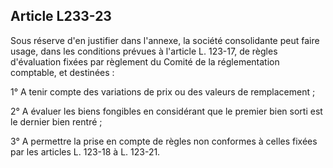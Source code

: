 Article L233-23
----
Sous réserve d'en justifier dans l'annexe, la société consolidante peut faire
usage, dans les conditions prévues à l'article L. 123-17, de règles d'évaluation
fixées par règlement du Comité de la réglementation comptable, et destinées :

1° A tenir compte des variations de prix ou des valeurs de remplacement ;

2° A évaluer les biens fongibles en considérant que le premier bien sorti est le
dernier bien rentré ;

3° A permettre la prise en compte de règles non conformes à celles fixées par
les articles L. 123-18 à L. 123-21.
